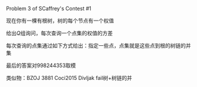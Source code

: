 Problem 3 of SCaffrey's Contest #1

现在你有一棵有根树，树的每个节点有一个权值

给出$Q$组询问，每次查询一个点集的权值的方差

每次查询的点集通过如下方式给出：指定一些点，点集就是这些点到根的树链的并集

最后的答案对998244353取模

类似物：BZOJ 3881 Coci2015 Divljak fail树+树链的并